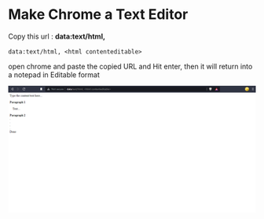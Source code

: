 # Make Chrome a Text Editor

Copy this url : <b>data:text/html, <html contenteditable></b>

    data:text/html, <html contenteditable>

open chrome and paste the copied URL and Hit enter, then it will return into a notepad in Editable format
  
<img src="Images/Make Chrome a Text Editor.png" alt="Make Chrome a Text Editor">

